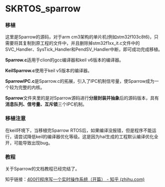 # SKRTOS_sparrow


### 移植

这里是Sparrow的源码，对于arm cm3架构的单片机(例如stm32f103c8t6)，只需要将其复制到原工程的文件中，并且删除掉stm32f1xx_it.c文件中的SVC_Handler、SysTick_Handler和PendSV_Handler中断，即可成功完成移植。



**Sparrow.c**适用于clion的gcc编译器和keil v6版本的编译器。

**KeilSparrow.c**使用于keil v5版本的编译器。

**SparrowIPC.c**是Sparrow.c的拓展，引入了IPC机制信号量，使Sparrow成为一个较为完整的内核。

**Sparrow**文件夹里的是对Sparrow源码进行**分层封装并抽象**后的源码版本，具有**消息队列、信号量、互斥锁**三个IPC机制。

### 移植注意

在keil环境下，当移植完Sparrow RTOS后，如果编译没报错，但是程序不能运行，请尝试降低keil的编译器优化等级。这是因为hal生成的工程默认编译优化全开，可能导致出现bug。



### 教程

关于Sparrow的文档教程已经完结了。

知乎链接：[400行程序写一个实时操作系统（开篇） - 知乎 (zhihu.com)](https://zhuanlan.zhihu.com/p/963319443)
